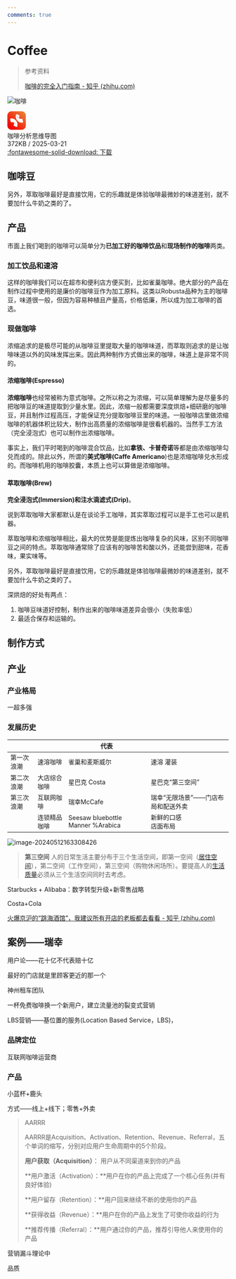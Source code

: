 ```yaml
---
comments: true
---
```

# Coffee

> 参考资料
>
> [咖啡的完全入门指南 - 知乎 (zhihu.com)](https://zhuanlan.zhihu.com/p/125618758)



![咖啡](https://philfan-pic.oss-cn-beijing.aliyuncs.com/img/%E5%92%96%E5%95%A1.png)

<div class="card file-block" markdown="1">
<div class="file-icon"><img src="/style/images/xmind.svg" style="height: 3em;"></div>
<div class="file-body">
<div class="file-title">咖啡分析思维导图</div>
<div class="file-meta">372KB / 2025-03-21</div>
</div>
<a class="down-button" target="_blank" href="coffee.xmind" markdown="1">:fontawesome-solid-download: 下载</a>
</div>


## 咖啡豆

另外，萃取咖啡最好是直接饮用，它的乐趣就是体验咖啡最微妙的味道差别，就不要加什么牛奶之类的了。



## 产品

市面上我们喝到的咖啡可以简单分为**已加工好的咖啡饮品**和**现场制作的咖啡**两类。

### **加工饮品和速溶**

这样的咖啡我们可以在超市和便利店方便买到，比如雀巢咖啡。绝大部分的产品在制作过程中使用的是廉价的咖啡豆作为加工原料。这类以Robusta品种为主的咖啡豆，味道很一般，但因为容易种植且产量高，价格低廉，所以成为加工咖啡的首选。

### **现做咖啡**

浓缩追求的是极尽可能的从咖啡豆里提取大量的咖啡味道，而萃取则追求的是让咖啡味道以外的风味发挥出来。因此两种制作方式做出来的咖啡，味道上是非常不同的。

#### **浓缩咖啡(Espresso)**

**浓缩咖啡**也经常被称为意式咖啡。之所以称之为浓缩，可以简单理解为是尽量多的把咖啡豆的味道提取到少量水里。因此，浓缩一般都需要深度烘焙+细研磨的咖啡豆，并且制作过程高压，才能保证充分提取咖啡豆里的味道。一般咖啡店里做浓缩咖啡的机器体积比较大，制作出高质量的浓缩咖啡是很看机器的。当然手工方法（完全浸泡式）也可以制作出浓缩咖啡。



事实上，我们平时喝到的咖啡混合饮品，比如**拿铁、卡普奇诺**等都是由浓缩咖啡勾兑而成的。除此以外，所谓的**美式咖啡(Caffe Americano**)也是浓缩咖啡兑水形成的。而咖啡机用的咖啡胶囊，本质上也可以算做是浓缩咖啡。



#### 萃取咖啡(Brew)

**完全浸泡式(Immersion)**和**注水滴滤式(Drip)**。

说到萃取咖啡大家都默认是在谈论手工咖啡，其实萃取过程可以是手工也可以是机器。

萃取咖啡和浓缩咖啡相比，最大的优势是能提炼出咖啡复杂的风味，区别不同咖啡豆之间的特点。萃取咖啡通常除了应该有的咖啡苦和酸以外，还能尝到甜味，花香味，果实味等。

另外，萃取咖啡最好是直接饮用，它的乐趣就是体验咖啡最微妙的味道差别，就不要加什么牛奶之类的了。



深烘焙的好处有两点：

1. 咖啡豆味道好控制，制作出来的咖啡味道差异会很小（失败率低）
2. 最适合保存和运输的。



## 制作方式









## 产业



### 产业格局

一超多强



### 发展历史

|      |      | 代表 |      |
| ---- | ---- | ---- | ---- |
|第一次浪潮| 速溶咖啡 | 雀巢和麦斯威尔 | 速溶 灌装 |
|第二次浪潮 |大店综合咖啡 |星巴克 Costa |星巴克“第三空间” |
|第三次浪潮 |互联网咖啡|瑞幸McCafe|瑞幸“无限场景”——门店布局和配送外卖|
| |连锁精品咖啡|Seesaw bluebottle Manner %Arabica|新鲜的口感<br />店面布局|

![image-20240512163308426](https://philfan-pic.oss-cn-beijing.aliyuncs.com/img/image-20240512163308426.png)

> **第三空间**
> 人的日常生活主要分布于三个生活空间，即第一空间（[居住空间](https://wiki.mbalib.com/wiki/居住空间)），第二空间（工作空间），第三空间（购物休闲场所）。要提高人的[生活质量](https://wiki.mbalib.com/wiki/生活质量)必须从三个生活空间同时去考虑。

Starbucks + Alibaba：数字转型升级+新零售战略

Costa+Cola

[火爆京沪的“跳海酒馆”，我建议所有开店的老板都去看看 - 知乎 (zhihu.com)](https://zhuanlan.zhihu.com/p/663035535)







## 案例——瑞幸

用户论——花十亿不代表赔十亿





最好的门店就是里顾客更近的那一个

神州租车团队



一杯免费咖啡换一个新用户，建立流量池的裂变式营销

LBS营销——基位置的服务(Location Based Service，LBS)，



### 品牌定位

互联网咖啡运营商





### 产品

小蓝杯+鹿头

方式——线上+线下；零售+外卖



> AARRR
>
> AARRR是Acquisition、Activation、Retention、Revenue、Referral，五个单词的缩写，分别对应用户生命周期中的5个阶段。
>
> **用户获取（Acquisition）**： 用户从不同渠道来到你的产品
>
> **用户激活（Activation）：**用户在你的产品上完成了一个核心任务(并有良好体验)
>
> **用户留存（Retention）：**用户回来继续不断的使用你的产品
>
> **获得收益（Revenue）：**用户在你的产品上发生了可使你收益的行为
>
> **推荐传播（Referral）：**用户通过你的产品，推荐引导他人来使用你的产品

营销漏斗理论中







品质




